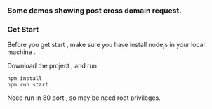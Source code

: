 ### Some demos showing post cross domain request.

### Get Start

Before you get start , make sure you have install nodejs in your local machine .

Download the project , and run

```
npm install
npm run start
```

Need run in 80 port , so may be need root privileges.
